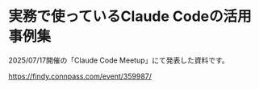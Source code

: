 # 実務で使っているClaude Codeの活用事例集

2025/07/17開催の「Claude Code Meetup」にて発表した資料です。

https://findy.connpass.com/event/359987/
